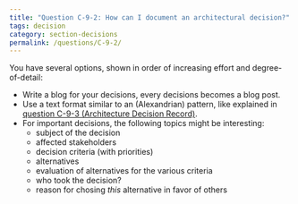 ```yaml
---
title: "Question C-9-2: How can I document an architectural decision?"
tags: decision
category: section-decisions
permalink: /questions/C-9-2/
---
```



You have several options, shown in order of increasing effort and degree-of-detail:


* Write a blog for your decisions, every decisions becomes a blog post.
* Use a text format similar to an (Alexandrian) pattern, like explained in [question C-9-3 (Architecture Decision Record)](/questions/C-9-3).
* For important decisions, the following topics might be interesting:
  * subject of the decision
  * affected stakeholders
  * decision criteria (with priorities)
  * alternatives
  * evaluation of alternatives for the various criteria
  * who took the decision?
  * reason for chosing _this_ alternative in favor of others
